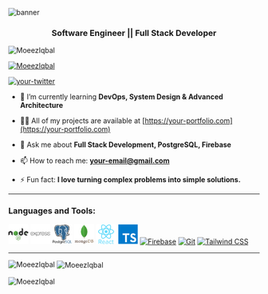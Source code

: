 ![banner](https://github.com/MoeezIqbal/MoeezIqbal/blob/main/your-banner.png)

<h3 align="center">Software Engineer || Full Stack Developer</h3>

<p align="left">
  <img src="https://komarev.com/ghpvc/?username=MoeezIqbal&label=Profile%20views&color=0e75b6&style=flat" alt="MoeezIqbal" />
</p>

<p align="left">
  <a href="https://github.com/ryo-ma/github-profile-trophy">
    <img src="https://github-profile-trophy.vercel.app/?username=MoeezIqbal" alt="MoeezIqbal" />
  </a>
</p>

<p align="left">
  <a href="https://twitter.com/your-twitter" target="blank">
    <img src="https://img.shields.io/twitter/follow/your-twitter?logo=twitter&style=for-the-badge" alt="your-twitter" />
  </a>
</p>

- 🌱 I’m currently learning **DevOps, System Design & Advanced Architecture**

- 👨‍💻 All of my projects are available at [https://your-portfolio.com](https://your-portfolio.com)

- 💬 Ask me about **Full Stack Development, PostgreSQL, Firebase**

- 📫 How to reach me: **your-email@gmail.com**

- ⚡ Fun fact: **I love turning complex problems into simple solutions.**

---

<h3 align="left">Languages and Tools:</h3>

<p align="left">
  <a href="https://nodejs.org" target="_blank"><img src="https://raw.githubusercontent.com/devicons/devicon/master/icons/nodejs/nodejs-original-wordmark.svg" alt="Node.js" width="40" height="40"/></a>
  <a href="https://expressjs.com" target="_blank"><img src="https://raw.githubusercontent.com/devicons/devicon/master/icons/express/express-original-wordmark.svg" alt="Express.js" width="40" height="40"/></a>
  <a href="https://www.postgresql.org/" target="_blank"><img src="https://raw.githubusercontent.com/devicons/devicon/master/icons/postgresql/postgresql-original-wordmark.svg" alt="PostgreSQL" width="40" height="40"/></a>
  <a href="https://www.mongodb.com/" target="_blank"><img src="https://raw.githubusercontent.com/devicons/devicon/master/icons/mongodb/mongodb-original-wordmark.svg" alt="MongoDB" width="40" height="40"/></a>
  <a href="https://reactjs.org/" target="_blank"><img src="https://raw.githubusercontent.com/devicons/devicon/master/icons/react/react-original-wordmark.svg" alt="React" width="40" height="40"/></a>
  <a href="https://www.typescriptlang.org/" target="_blank"><img src="https://raw.githubusercontent.com/devicons/devicon/master/icons/typescript/typescript-original.svg" alt="TypeScript" width="40" height="40"/></a>
  <a href="https://firebase.google.com/" target="_blank"><img src="https://www.vectorlogo.zone/logos/firebase/firebase-icon.svg" alt="Firebase" width="40" height="40"/></a>
  <a href="https://git-scm.com/" target="_blank"><img src="https://www.vectorlogo.zone/logos/git-scm/git-scm-icon.svg" alt="Git" width="40" height="40"/></a>
  <a href="https://tailwindcss.com/" target="_blank"><img src="https://www.vectorlogo.zone/logos/tailwindcss/tailwindcss-icon.svg" alt="Tailwind CSS" width="40" height="40"/></a>
</p>

---

<p><img align="left" src="https://github-readme-stats.vercel.app/api/top-langs?username=MoeezIqbal&show_icons=true&locale=en&layout=compact" alt="MoeezIqbal" /></p>

<p>&nbsp;<img align="center" src="https://github-readme-stats.vercel.app/api?username=MoeezIqbal&show_icons=true&locale=en" alt="MoeezIqbal" /></p>

<p><img align="center" src="https://github-readme-streak-stats.herokuapp.com/?user=MoeezIqbal&" alt="MoeezIqbal" /></p>
